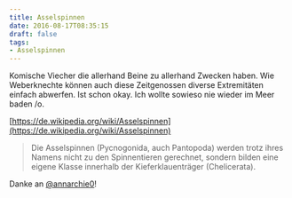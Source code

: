 ```yaml
---
title: Asselspinnen
date: 2016-08-17T08:35:15
draft: false
tags:
- Asselspinnen
---
```


Komische Viecher die allerhand Beine zu allerhand Zwecken haben. Wie
Weberknechte können auch diese Zeitgenossen diverse Extremitäten einfach abwerfen.
Ist schon okay. Ich wollte sowieso nie wieder im Meer baden /o\.

[https://de.wikipedia.org/wiki/Asselspinnen](https://de.wikipedia.org/wiki/Asselspinnen)

> Die Asselspinnen (Pycnogonida, auch Pantopoda) werden trotz ihres Namens
> nicht zu den Spinnentieren gerechnet, sondern bilden eine eigene Klasse
> innerhalb der Kieferklauenträger (Chelicerata).

Danke an [@annarchie0](https://twitter.com/annarchie0)!
